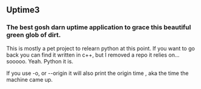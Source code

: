 ## Uptime3
### The best gosh darn uptime application to grace this beautiful green glob of dirt.

This is mostly a pet project to relearn python at this point. If you want to go back you can find it written in c++, but I removed a repo it relies on... sooooo. Yeah. Python it is.

If you use -o, or --origin it will also print the origin time , aka the time the machine came up.

